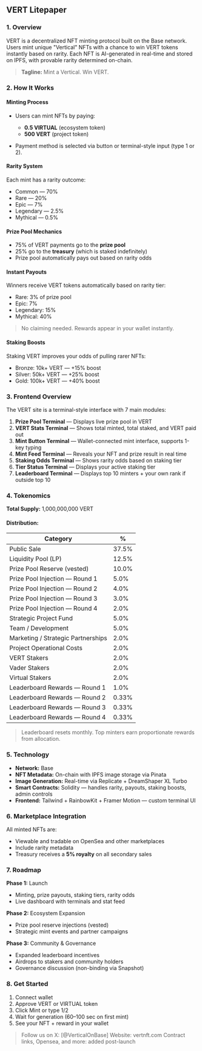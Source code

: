 ## VERT Litepaper

### 1. Overview

VERT is a decentralized NFT minting protocol built on the Base network. Users mint unique "Vertical" NFTs with a chance to win VERT tokens instantly based on rarity. Each NFT is AI-generated in real-time and stored on IPFS, with provable rarity determined on-chain.

> **Tagline:** Mint a Vertical. Win VERT.

### 2. How It Works

#### Minting Process

* Users can mint NFTs by paying:

  * **0.5 VIRTUAL** (ecosystem token)
  * **500 VERT** (project token)
* Payment method is selected via button or terminal-style input (type 1 or 2).

#### Rarity System

Each mint has a rarity outcome:

* Common — 70%
* Rare — 20%
* Epic — 7%
* Legendary — 2.5%
* Mythical — 0.5%

#### Prize Pool Mechanics

* 75% of VERT payments go to the **prize pool**
* 25% go to the **treasury** (which is staked indefinitely)
* Prize pool automatically pays out based on rarity odds

#### Instant Payouts

Winners receive VERT tokens automatically based on rarity tier:

* Rare: 3% of prize pool
* Epic: 7%
* Legendary: 15%
* Mythical: 40%

> No claiming needed. Rewards appear in your wallet instantly.

#### Staking Boosts

Staking VERT improves your odds of pulling rarer NFTs:

* Bronze: 10k+ VERT — +15% boost
* Silver: 50k+ VERT — +25% boost
* Gold: 100k+ VERT — +40% boost

### 3. Frontend Overview

The VERT site is a terminal-style interface with 7 main modules:

1. **Prize Pool Terminal** — Displays live prize pool in VERT
2. **VERT Stats Terminal** — Shows total minted, total staked, and VERT paid out
3. **Mint Button Terminal** — Wallet-connected mint interface, supports 1-key typing
4. **Mint Feed Terminal** — Reveals your NFT and prize result in real time
5. **Staking Odds Terminal** — Shows rarity odds based on staking tier
6. **Tier Status Terminal** — Displays your active staking tier
7. **Leaderboard Terminal** — Displays top 10 minters + your own rank if outside top 10

### 4. Tokenomics

**Total Supply:** 1,000,000,000 VERT

#### Distribution:

| Category                           | %     |
| ---------------------------------- | ----- |
| Public Sale                        | 37.5% |
| Liquidity Pool (LP)                | 12.5% |
| Prize Pool Reserve (vested)        | 10.0% |
| Prize Pool Injection — Round 1     | 5.0%  |
| Prize Pool Injection — Round 2     | 4.0%  |
| Prize Pool Injection — Round 3     | 3.0%  |
| Prize Pool Injection — Round 4     | 2.0%  |
| Strategic Project Fund             | 5.0%  |
| Team / Development                 | 5.0%  |
| Marketing / Strategic Partnerships | 2.0%  |
| Project Operational Costs          | 2.0%  |
| VERT Stakers                       | 2.0%  |
| Vader Stakers                      | 2.0%  |
| Virtual Stakers                    | 2.0%  |
| Leaderboard Rewards — Round 1      | 1.0%  |
| Leaderboard Rewards — Round 2      | 0.33% |
| Leaderboard Rewards — Round 3      | 0.33% |
| Leaderboard Rewards — Round 4      | 0.33% |

> Leaderboard resets monthly. Top minters earn proportionate rewards from allocation.

### 5. Technology

* **Network:** Base
* **NFT Metadata:** On-chain with IPFS image storage via Pinata
* **Image Generation:** Real-time via Replicate + DreamShaper XL Turbo
* **Smart Contracts:** Solidity — handles rarity, payouts, staking boosts, admin controls
* **Frontend:** Tailwind + RainbowKit + Framer Motion — custom terminal UI

### 6. Marketplace Integration

All minted NFTs are:

* Viewable and tradable on OpenSea and other marketplaces
* Include rarity metadata
* Treasury receives a **5% royalty** on all secondary sales

### 7. Roadmap

**Phase 1:** Launch

* Minting, prize payouts, staking tiers, rarity odds
* Live dashboard with terminals and stat feed

**Phase 2:** Ecosystem Expansion

* Prize pool reserve injections (vested)
* Strategic mint events and partner campaigns

**Phase 3:** Community & Governance

* Expanded leaderboard incentives
* Airdrops to stakers and community holders
* Governance discussion (non-binding via Snapshot)

### 8. Get Started

1. Connect wallet
2. Approve VERT or VIRTUAL token
3. Click Mint or type 1/2
4. Wait for generation (60–100 sec on first mint)
5. See your NFT + reward in your wallet

> Follow us on X: \[@VerticalOnBase]
> Website: vertnft.com
> Contract links, Opensea, and more: added post-launch
